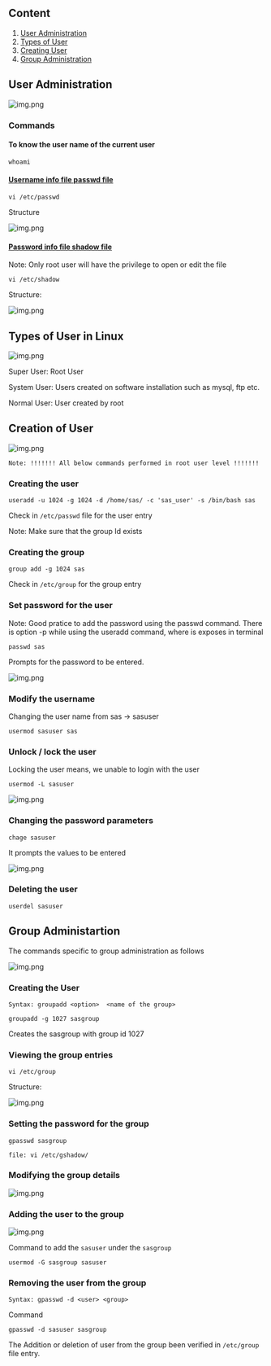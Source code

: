 ## Content

1. [User Administration](#user-administration)
2. [Types of User](#types-of-user-in-linux)
3. [Creating User](#creating-the-user)
4. [Group Administration](#group-administartion)

## User Administration
![img.png](../media/User_Administartion/User_admin_1.png)

### Commands
#### To know the user name of the current user
```
whoami
```
#### [Username info file passwd file](https://www.cyberciti.biz/faq/understanding-etcpasswd-file-format/)
```commandline
vi /etc/passwd
```
Structure

![img.png](../media/User_Administartion/User_admin_3.png)

#### [Password info file shadow file](https://www.cyberciti.biz/faq/understanding-etcshadow-file/)
Note: Only root user will have the privilege to open or edit the file
```commandline
vi /etc/shadow
```
Structure:

![img.png](../media/User_Administartion/User_admin_4.png)


## Types of User in Linux
![img.png](../media/User_Administartion/User_admin_2.png)

Super User: Root User

System User: Users created on software installation such as mysql, ftp etc.

Normal User: User created by root


## Creation of User
![img.png](../media/User_Administartion/User_admin_5.png)


    Note: !!!!!!! All below commands performed in root user level !!!!!!!

### Creating the user 
```commandline
useradd -u 1024 -g 1024 -d /home/sas/ -c 'sas_user' -s /bin/bash sas
```

Check in `/etc/passwd` file for the user entry

Note: Make sure that the group Id exists

### Creating the group
```commandline
group add -g 1024 sas
```

Check in `/etc/group` for the group entry

### Set password for the user
Note: Good pratice to add the password using the passwd command. There is option -p while using the
useradd command, where is exposes in terminal
```commandline
passwd sas
```
Prompts for the password to be entered.


![img.png](../media/User_Administartion/User_admin_6.png)
### Modify the username

Changing the user name from sas -> sasuser
```commandline
usermod sasuser sas
```

### Unlock / lock the user
Locking the user means, we unable to login with the user 
```commandline
usermod -L sasuser
```

![img.png](../media/User_Administartion/User_admin_7.png)

### Changing the password parameters
```commandline
chage sasuser
```
It prompts the values to be entered

![img.png](../media/User_Administartion/User_admin_8.png)

### Deleting the user
```commandline
userdel sasuser
```

## Group Administartion

The commands specific to group administration as follows

![img.png](../media/User_Administartion/group_admin_1.png)

### Creating the User
```Syntax: groupadd <option>  <name of the group>```
```commandline
groupadd -g 1027 sasgroup
```
Creates the sasgroup with group id 1027

### Viewing the group entries
```commandline
vi /etc/group
```
Structure:

![img.png](../media/User_Administartion/group_admin_4.png)

### Setting the password for the group
```commandline
gpasswd sasgroup

file: vi /etc/gshadow/
```

### Modifying the group details
![img.png](../media/User_Administartion/group_admin_2.png)

### Adding the user to the group
![img.png](../media/User_Administartion/group_admin_3.png)

Command to add the ``sasuser`` under the ``sasgroup``
```commandline
usermod -G sasgroup sasuser
```

### Removing the user from the group
```commandline
Syntax: gpasswd -d <user> <group>
```
Command

```commandline
gpasswd -d sasuser sasgroup 
```

The Addition or deletion of user from the group been verified in ``/etc/group`` file entry.